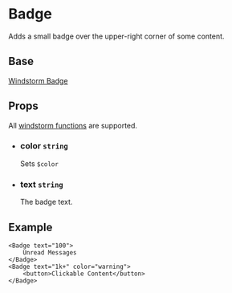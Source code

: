 # Badge
Adds a small badge over the upper-right corner of some content.

## Base
[Windstorm Badge](https://axel669.github.io/lib.windstorm/#components-badge)

## Props
All [windstorm functions](https://axel669.github.io/lib.windstorm/#css-shorthands)
are supported.

- ### color `string`
    Sets `$color`
- ### text `string`
    The badge text.

## Example
```svelte
<Badge text="100">
    Unread Messages
</Badge>
<Badge text="1k+" color="warning">
    <button>Clickable Content</button>
</Badge>
```
